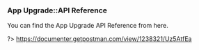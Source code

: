 ### App Upgrade::API Reference

You can find the App Upgrade API Reference from here.

?> https://documenter.getpostman.com/view/1238321/Uz5AtfEa
